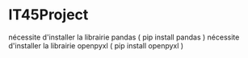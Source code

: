 # IT45Project

nécessite d'installer la librairie pandas ( pip install pandas )
nécessite d'installer la librairie openpyxl  ( pip install openpyxl )
